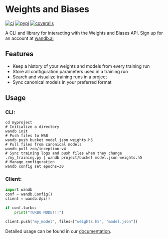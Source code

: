 # Weights and Biases

[![ci](https://circleci.com/gh/wandb/client.svg?style=svg)](https://circleci.com/gh/wandb/client) [![pypi](https://img.shields.io/pypi/v/wandb.svg)](https://pypi.python.org/pypi/wandb) [![coveralls](https://coveralls.io/repos/github/wandb/client/badge.svg?branch=master)](https://coveralls.io/github/wandb/client?branch=master)

A CLI and library for interacting with the Weights and Biases API.  Sign up for an account at [wandb.ai](https://wandb.ai)

## Features

* Keep a history of your weights and models from every training run
* Store all configuration parameters used in a training run
* Search and visualize training runs in a project
* Sync canonical models in your preferred format

## Usage

### CLI:

```shell
cd myproject
# Initialize a directory
wandb init
# Push files to W&B
wandb push bucket model.json weights.h5
# Pull files from canonical models
wandb pull zoo/inception-v4
# Sync training logs and push files when they change
./my_training.py | wandb project/bucket model.json weights.h5
# Manage configuration
wandb config set epochs=30
```

### Client:

```python
import wandb
conf = wandb.Config()
client = wandb.Api()

if conf.turbo:
    print("TURBO MODE!!!")

client.push("my_model", files=["weights.h5", "model.json"])
```

Detailed usage can be found in our [documentation](http://wb-client.readthedocs.io/en/latest/usage.html).
